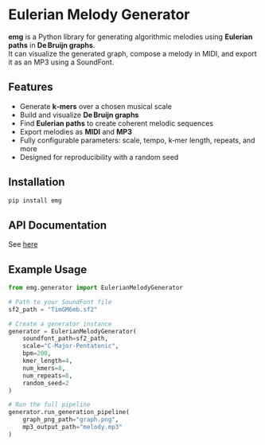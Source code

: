 # Eulerian Melody Generator

**emg** is a Python library for generating algorithmic melodies using **Eulerian paths** in **De Bruijn graphs**.  
It can visualize the generated graph, compose a melody in MIDI, and export it as an MP3 using a SoundFont.

## Features

- Generate **k‑mers** over a chosen musical scale
- Build and visualize **De Bruijn graphs**
- Find **Eulerian paths** to create coherent melodic sequences
- Export melodies as **MIDI** and **MP3**
- Fully configurable parameters: scale, tempo, k‑mer length, repeats, and more
- Designed for reproducibility with a random seed

## Installation

```bash
pip install emg
```

## API Documentation

See [here](https://github.com/ckstash/emg/blob/main/API.md)

## Example Usage

```Python
from emg.generator import EulerianMelodyGenerator

# Path to your SoundFont file
sf2_path = "TimGM6mb.sf2"

# Create a generator instance
generator = EulerianMelodyGenerator(
    soundfont_path=sf2_path,
    scale="C-Major-Pentatonic",
    bpm=200,
    kmer_length=4,
    num_kmers=8,
    num_repeats=8,
    random_seed=2
)

# Run the full pipeline
generator.run_generation_pipeline(
    graph_png_path="graph.png",
    mp3_output_path="melody.mp3"
)
```